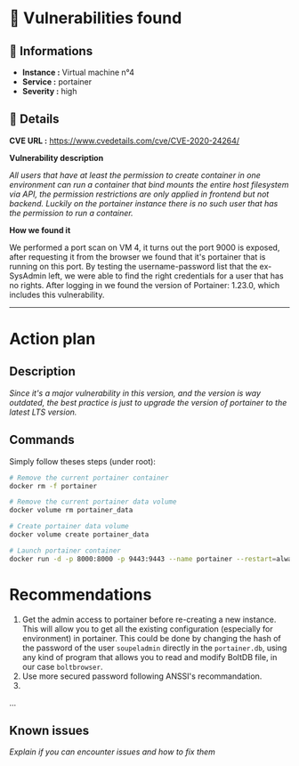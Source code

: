 # 🐛 Vulnerabilities found

## 📖 Informations

- **Instance :** Virtual machine n°4
- **Service :** portainer
- **Severity :** high

## 🔎 Details

**CVE URL :** https://www.cvedetails.com/cve/CVE-2020-24264/

**Vulnerability description**

_All users that have at least the permission to create container in one environment can run a container that bind mounts the entire host filesystem via API, the permission restrictions are only applied in frontend but not backend. Luckily on the portainer instance there is no such user that has the permission to run a container._

**How we found it**

We performed a port scan on VM 4, it turns out the port 9000 is exposed, after requesting it from the browser we found that it's portainer that is running on this port.
By testing the username-password list that the ex-SysAdmin left, we were able to find the right credentials for a user that has no rights. After logging in we found the version of Portainer: 1.23.0, which includes this vulnerability.

---

# Action plan

## Description

_Since it's a major vulnerability in this version, and the version is way outdated, the best practice is just to upgrade the version of portainer to the latest LTS version._

## Commands

Simply follow theses steps (under root):

```bash
# Remove the current portainer container
docker rm -f portainer

# Remove the current portainer data volume
docker volume rm portainer_data

# Create portainer data volume
docker volume create portainer_data

# Launch portainer container
docker run -d -p 8000:8000 -p 9443:9443 --name portainer --restart=always -v /var/run/docker.sock:/var/run/docker.sock -v portainer_data:/data portainer/portainer-ce:lts
```

# Recommendations

1. Get the admin access to portainer before re-creating a new instance. This will allow you to get all the existing configuration (especially for environment) in portainer. This could be done by changing the hash of the password of the user `soupeladmin` directly in the `portainer.db`, using any kind of program that allows you to read and modify BoltDB file, in our case `boltbrowser`.
2. Use more secured password following ANSSI's recommandation.
3. 

...

## Known issues

_Explain if you can encounter issues and how to fix them_
